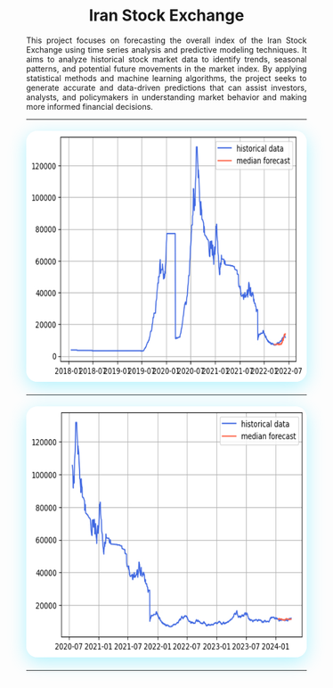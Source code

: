 <div align="center">
  
# Iran Stock Exchange





<p align="justify"> 
This project focuses on forecasting the overall index of the Iran Stock Exchange using time series analysis and predictive modeling techniques. It aims to analyze historical stock market data to identify trends, seasonal patterns, and potential future movements in the market index. By applying statistical methods and machine learning algorithms, the project seeks to generate accurate and data-driven predictions that can assist investors, analysts, and policymakers in understanding market behavior and making more informed financial decisions. </p>

---
<div align="center">
  
<div style="margin: 20px 0;">
  <img src="../output/long_3.png.jpeg" width="1000" height="450"  style="border-radius: 20px; box-shadow: 0 8px 32px rgba(0, 217, 255, 0.3);">
  
</div>

---
<div align="center">
  
<div style="margin: 20px 0;">
  <img src="../output/long_2.png.jpeg" width="1000" height="450"  style="border-radius: 20px; box-shadow: 0 8px 32px rgba(0, 217, 255, 0.3);">
  
</div>

---
